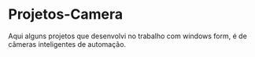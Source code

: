 # Projetos-Camera
Aqui alguns projetos que desenvolvi no trabalho com windows form, é de câmeras inteligentes de automação.
